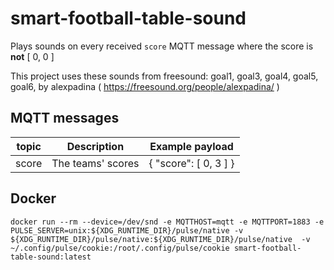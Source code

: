 # smart-football-table-sound

Plays sounds on every received ```score``` MQTT message where the score is **not** [ 0, 0 ]

This project uses these sounds from freesound:
goal1, goal3, goal4, goal5, goal6, by alexpadina ( https://freesound.org/people/alexpadina/ )

## MQTT messages
| topic           | Description                  | Example payload        |
| --------------- | ---------------------------- |----------------------- |
| score           | The teams' scores            | { "score": [ 0, 3 ] }  |

## Docker
``` docker run --rm --device=/dev/snd -e MQTTHOST=mqtt -e MQTTPORT=1883 -e PULSE_SERVER=unix:${XDG_RUNTIME_DIR}/pulse/native -v ${XDG_RUNTIME_DIR}/pulse/native:${XDG_RUNTIME_DIR}/pulse/native  -v ~/.config/pulse/cookie:/root/.config/pulse/cookie smart-football-table-sound:latest ```

